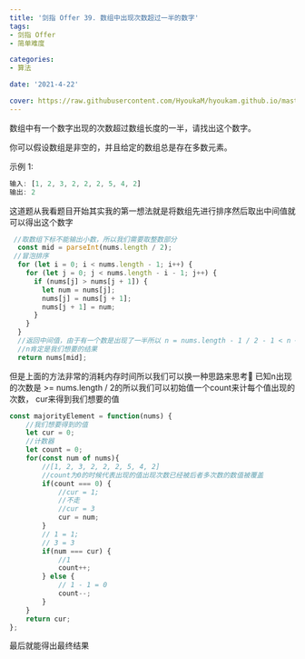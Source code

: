 ```yaml
---
title: '剑指 Offer 39. 数组中出现次数超过一半的数字'
tags:
- 剑指 Offer
- 简单难度

categories:
- 算法

date: '2021-4-22'

cover: https://raw.githubusercontent.com/HyoukaM/hyoukam.github.io/master/assets/image/%E5%89%91%E6%8C%87offer.jpeg
---
```


数组中有一个数字出现的次数超过数组长度的一半，请找出这个数字。

你可以假设数组是非空的，并且给定的数组总是存在多数元素。

示例 1:

```javascript
输入: [1, 2, 3, 2, 2, 2, 5, 4, 2]
输出: 2
```

这道题从我看题目开始其实我的第一想法就是将数组先进行排序然后取出中间值就可以得出这个数字

```javascript
 //取数组下标不能输出小数，所以我们需要取整数部分
  const mid = parseInt(nums.length / 2);
 //冒泡排序
  for (let i = 0; i < nums.length - 1; i++) {
    for (let j = 0; j < nums.length - i - 1; j++) {
      if (nums[j] > nums[j + 1]) {
        let num = nums[j];
        nums[j] = nums[j + 1];
        nums[j + 1] = num;
      }
    }
  }
  //返回中间值，由于有一个数是出现了一半所以 n = nums.length - 1 / 2 - 1 < n < n = nums.length - 1 / 2 + 1
  //n肯定是我们想要的结果
  return nums[mid];
```
但是上面的方法非常的消耗内存时间所以我们可以换一种思路来思考🤔
已知n出现的次数是 >= nums.length / 2的所以我们可以初始值一个count来计每个值出现的次数，
cur来得到我们想要的值
```javascript
const majorityElement = function(nums) {
    //我们想要得到的值
    let cur = 0;
    //计数器
    let count = 0;
    for(const num of nums){
        //[1, 2, 3, 2, 2, 2, 5, 4, 2]
        //count为0的时候代表出现的值出现次数已经被后者多次数的数值被覆盖
        if(count === 0) {
            //cur = 1;
            //不走
            //cur = 3
            cur = num;
        }
        // 1 = 1;
        // 3 = 3
        if(num === cur) {
            //1
            count++;
        } else {
            // 1 - 1 = 0
            count--;
        }
    }
    return cur;
};
```
最后就能得出最终结果
